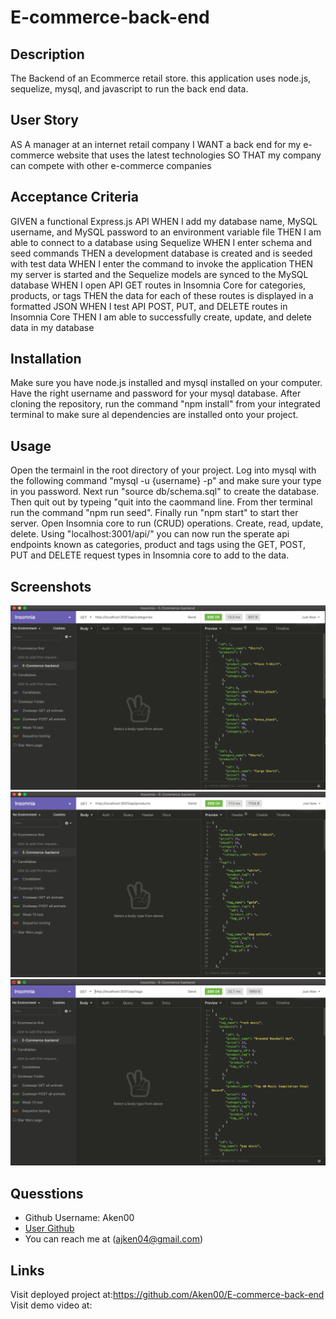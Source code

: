 # E-commerce-back-end

## Description

The Backend of an Ecommerce retail store. this application  uses node.js, sequelize, mysql, and javascript to run the back end data.

## User Story 

AS A manager at an internet retail company
I WANT a back end for my e-commerce website that uses the latest technologies
SO THAT my company can compete with other e-commerce companies

## Acceptance Criteria

GIVEN a functional Express.js API
WHEN I add my database name, MySQL username, and MySQL password to an environment variable file
THEN I am able to connect to a database using Sequelize
WHEN I enter schema and seed commands
THEN a development database is created and is seeded with test data
WHEN I enter the command to invoke the application
THEN my server is started and the Sequelize models are synced to the MySQL database
WHEN I open API GET routes in Insomnia Core for categories, products, or tags
THEN the data for each of these routes is displayed in a formatted JSON
WHEN I test API POST, PUT, and DELETE routes in Insomnia Core
THEN I am able to successfully create, update, and delete data in my database

## Installation
Make sure you have node.js installed and mysql installed on your computer. Have the right username and password for your mysql database. After cloning the repository, run the command "npm install" from your integrated terminal to make sure al dependencies are installed onto your project.

## Usage
Open the termainl in the root directory of your project. 
Log into mysql with the following command "mysql -u {username} -p" and make sure your type in you password. 
Next run "source db/schema.sql" to create the database.
Then quit out by typeing "quit into the caommand line.
From ther terminal run the command "npm run seed".
Finally run "npm start" to start ther server.
Open Insomnia core to run (CRUD) operations. Create, read, update, delete. 
Using "localhost:3001/api/" you can now run the sperate api endpoints known as categories, product and tags using the GET, POST, PUT and DELETE request types in Insomnia core to add to the data. 



## Screenshots
![](assets/Images/Ecommerce_categories_SS.png)
![](assets/Images/Ecommerce_products_SS.png)
![](assets/Images/Ecommerce_tags_SS.png)


## Quesstions
  * Github Username: Aken00
  * [User Github](https://github.com/Aken00)
  * You can reach me at (ajken04@gmail.com)

## Links
Visit deployed project at:https://github.com/Aken00/E-commerce-back-end
Visit demo video at: